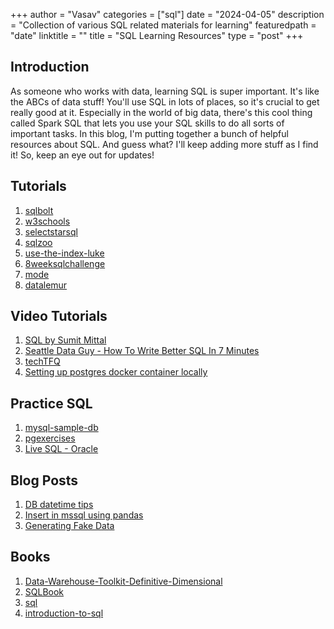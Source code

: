 +++
author = "Vasav"
categories = ["sql"]
date = "2024-04-05"
description = "Collection of various SQL related materials for learning"
featuredpath = "date"
linktitle = ""
title = "SQL Learning Resources"
type = "post"
+++

## Introduction
As someone who works with data, learning SQL is super important. It's like the ABCs of data stuff! You'll use SQL in lots of places, so it's crucial to get really good at it. Especially in the world of big data, there's this cool thing called Spark SQL that lets you use your SQL skills to do all sorts of important tasks. In this blog, I'm putting together a bunch of helpful resources about SQL. And guess what? I'll keep adding more stuff as I find it! So, keep an eye out for updates!


## Tutorials
1. [sqlbolt](https://sqlbolt.com/)
2. [w3schools](https://www.w3schools.com/sql/)
3. [selectstarsql](https://selectstarsql.com/)
4. [sqlzoo](https://sqlzoo.net/wiki/SQL_Tutorial)
5. [use-the-index-luke](https://use-the-index-luke.com/)
6. [8weeksqlchallenge](https://8weeksqlchallenge.com/)
7. [mode](https://mode.com/sql-tutorial/introduction-to-sql)
8. [datalemur](https://datalemur.com/sql-tutorial)

## Video Tutorials
1. [SQL by Sumit Mittal](https://www.youtube.com/watch?v=zAOUpVM6R6I&list=PLtgiThe4j67rAoPmnCQmcgLS4iIc5ungg)
2. [Seattle Data Guy - How To Write Better SQL In 7 Minutes](https://www.youtube.com/watch?v=nNR4jracHYA)
3. [techTFQ](https://www.youtube.com/watch?v=a-hFbr-4VQQ&list=PLavw5C92dz9Ef4E-1Zi9KfCTXS_IN8gXZ)
4. [Setting up postgres docker container locally](https://www.youtube.com/watch?v=LGY_eILc8Ks)

## Practice SQL
1. [mysql-sample-db](https://www.mysqltutorial.org/getting-started-with-mysql/mysql-sample-database/)
2. [pgexercises](https://pgexercises.com/)
3. [Live SQL - Oracle](https://livesql.oracle.com/apex/f?p=590:1000)

## Blog Posts
1. [DB datetime tips](https://www.mssqltips.com/sqlservertip/1145/date-and-time-conversions-using-sql-server/)
2. [Insert in mssql using pandas](https://gist.github.com/danyashorokh/40c1042e18e9bea6aae3d9e8d4466a75)
3. [Generating Fake Data](https://towardsdatascience.com/free-resources-for-generating-realistic-fake-data-da63836be1a8)


## Books
1. [Data-Warehouse-Toolkit-Definitive-Dimensional](https://www.amazon.in/Data-Warehouse-Toolkit-Definitive-Dimensional/dp/1118530802)
2. [SQLBook](https://books.goalkicker.com/SQLBook/)
3. [sql](https://riptutorial.com/ebook/sql)
4. [introduction-to-sql](https://github.com/bobbyiliev/introduction-to-sql/tree/main)